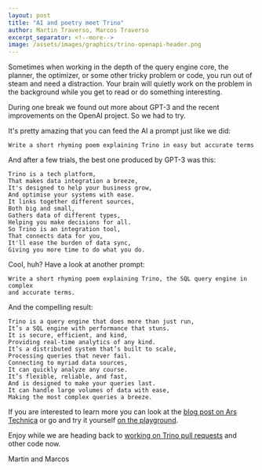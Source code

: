 ```yaml
---
layout: post
title: "AI and poetry meet Trino"
author: Martin Traverso, Marcos Traverso
excerpt_separator: <!--more-->
image: /assets/images/graphics/trino-openapi-header.png
---
```


Sometimes when working in the depth of the query engine core, the planner, the
optimizer, or some other tricky problem or code, you run out of steam and need a
distraction. Your brain will quietly work on the problem in the background while
you get to read or do something interesting.

During one break we found out more about GPT-3 and the recent improvements on
the OpenAI project. So we had to try.

<!--more-->

It's pretty amazing that you can feed the AI a prompt just like we did:

```
Write a short rhyming poem explaining Trino in easy but accurate terms
```

And after a few trials, the best one produced by GPT-3 was this:

```
Trino is a tech platform,
That makes data integration a breeze,
It's designed to help your business grow,
And optimise your systems with ease.
It links together different sources,
Both big and small,
Gathers data of different types,
Helping you make decisions for all.
So Trino is an integration tool,
That connects data for you,
It'll ease the burden of data sync,
Giving you more time to do what you do.
```

Cool, huh? Have a look at another prompt:

```
Write a short rhyming poem explaining Trino, the SQL query engine in complex
and accurate terms.
```

And the compelling result:

```
Trino is a query engine that does more than just run,
It’s a SQL engine with performance that stuns.
It is secure, efficient, and kind,
Providing real-time analytics of any kind.
It’s a distributed system that’s built to scale,
Processing queries that never fail.
Connecting to myriad data sources,
It can quickly analyze any course.
It’s flexible, reliable, and fast,
And is designed to make your queries last.
It can handle large volumes of data with ease,
Making the most complex queries a breeze.
```

If you are interested to learn more you can look at the
[blog post on Ars Technica](https://arstechnica.com/information-technology/2022/11/openai-conquers-rhyming-poetry-with-new-gpt-3-update/)
or go and try it yourself [on the playground](https://beta.openai.com/playground/).

Enjoy while we are heading back to [working on Trino pull
requests](https://github.com/trinodb/trino/pulls) and other code now.

Martin and Marcos
